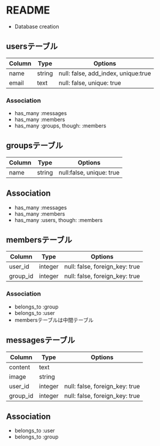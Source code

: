 # README
* Database creation

## usersテーブル

|Column|Type|Options|
|------|----|-------|
|name|string|null: false, add_index, unique:true|
|email|text|null: false, unique: true|


### Association
- has_many :messages
- has_many :members
- has_many :groups, though: :members

## groupsテーブル

|Column|Type|Options|
|------|----|-------|
|name|string|null:false, unique: true|

## Association
- has_many :messages
- has_many :members
- has_many :users, though: :members


## membersテーブル

|Column|Type|Options|
|------|----|-------|
|user_id|integer|null: false, foreign_key: true|
|group_id|integer|null: false, foreign_key: true|

### Association
- belongs_to :group
- belongs_to :user
- membersテーブルは中間テーブル

## messagesテーブル

|Column|Type|Options|
|------|----|-------|
|content|text||
|image|string||
|user_id|integer|null: false, foreign_key: true|
|group_id|integer|null: false, foreign_key: true|

## Association
- belongs_to :user
- belongs_to :group
